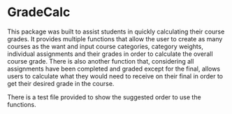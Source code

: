 # GradeCalc

This package was built to assist students in quickly calculating their course grades. It provides multiple functions that allow the user to create as many courses as the want and input course categories, category weights, individual assignments and their grades in order to calculate the overall course grade. There is also another function that, considering all assignments have been completed and graded except for the final, allows users to calculate what they would need to receive on their final in order to get their desired grade in the course.

There is a test file provided to show the suggested order to use the functions.
